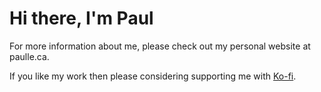 # Hi there, I'm Paul

For more information about me, please check out my personal website at paulle.ca.

If you like my work then please considering supporting me with [Ko-fi](https://ko-fi.com/paulle).
